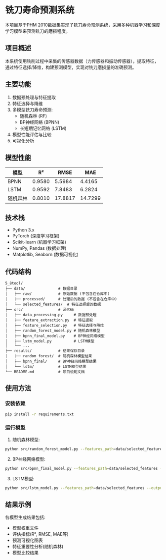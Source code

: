 # 铣刀寿命预测系统

本项目基于PHM 2010数据集实现了铣刀寿命预测系统，采用多种机器学习和深度学习模型来预测铣刀的磨损程度。

## 项目概述

本系统使用铣削过程中采集的传感器数据（力传感器和振动传感器），提取特征，通过特征选择/降维，构建预测模型，实现对铣刀磨损量的准确预测。

## 主要功能

1. 数据预处理与特征提取
2. 特征选择与降维
3. 多模型铣刀寿命预测:
   - 随机森林 (RF)
   - BP神经网络 (BPNN)
   - 长短期记忆网络 (LSTM)
4. 模型性能评估与比较
5. 可视化分析

## 模型性能

| 模型 | R² | RMSE | MAE |
|------|-----|------|-----|
| BPNN | 0.9580 | 5.5984 | 4.4165 |
| LSTM | 0.9592 | 7.8483 | 6.2824 |
| 随机森林 | 0.8010 | 17.8817 | 14.7299 |

## 技术栈

- Python 3.x
- PyTorch (深度学习框架)
- Scikit-learn (机器学习框架)
- NumPy, Pandas (数据处理)
- Matplotlib, Seaborn (数据可视化)

## 代码结构

```
5_8tool/
├── data/               # 数据目录
│   ├── raw/            # 原始数据 (不包含在仓库中)
│   ├── processed/      # 处理后的数据 (不包含在仓库中)
│   └── selected_features/  # 特征选择后的数据
├── src/                # 源代码
│   ├── data_processing.py     # 数据预处理
│   ├── feature_extraction.py  # 特征提取
│   ├── feature_selection.py   # 特征选择与降维
│   ├── random_forest_model.py # 随机森林模型
│   ├── bpnn_final_model.py    # BP神经网络模型
│   ├── lstm_model.py          # LSTM模型
│   └── ...
├── results/            # 结果保存目录
│   ├── random_forest/  # 随机森林模型结果
│   ├── bpnn_final/     # BP神经网络模型结果
│   └── lstm/           # LSTM模型结果
└── README.md           # 项目说明文档
```

## 使用方法

### 安装依赖

```bash
pip install -r requirements.txt
```

### 运行模型

1. 随机森林模型:
```bash
python src/random_forest_model.py --features_path=data/selected_features --output_path=results/random_forest
```

2. BP神经网络模型:
```bash
python src/bpnn_final_model.py --features_path=data/selected_features --output_path=results/bpnn_final
```

3. LSTM模型:
```bash
python src/lstm_model.py --features_path=data/selected_features --output_path=results/lstm
```

## 结果示例

各模型生成结果包括:
- 模型权重文件
- 评估指标(R², RMSE, MAE等)
- 预测可视化图表
- 特征重要性分析(随机森林)
- 模型比较结果 
